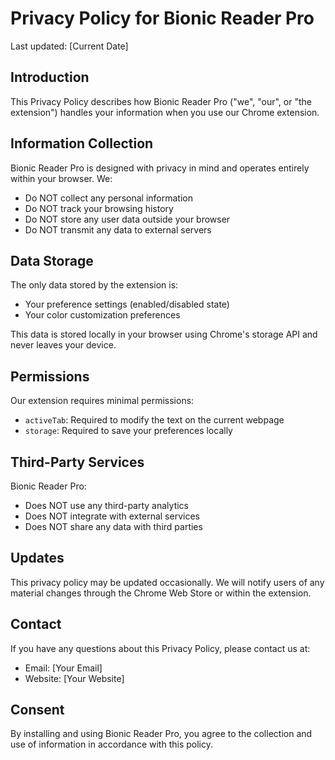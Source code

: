 # Privacy Policy for Bionic Reader Pro

Last updated: [Current Date]

## Introduction

This Privacy Policy describes how Bionic Reader Pro ("we", "our", or "the extension") handles your information when you use our Chrome extension.

## Information Collection

Bionic Reader Pro is designed with privacy in mind and operates entirely within your browser. We:

- Do NOT collect any personal information
- Do NOT track your browsing history
- Do NOT store any user data outside your browser
- Do NOT transmit any data to external servers

## Data Storage

The only data stored by the extension is:
- Your preference settings (enabled/disabled state)
- Your color customization preferences

This data is stored locally in your browser using Chrome's storage API and never leaves your device.

## Permissions

Our extension requires minimal permissions:
- `activeTab`: Required to modify the text on the current webpage
- `storage`: Required to save your preferences locally

## Third-Party Services

Bionic Reader Pro:
- Does NOT use any third-party analytics
- Does NOT integrate with external services
- Does NOT share any data with third parties

## Updates

This privacy policy may be updated occasionally. We will notify users of any material changes through the Chrome Web Store or within the extension.

## Contact

If you have any questions about this Privacy Policy, please contact us at:
- Email: [Your Email]
- Website: [Your Website]

## Consent

By installing and using Bionic Reader Pro, you agree to the collection and use of information in accordance with this policy.
